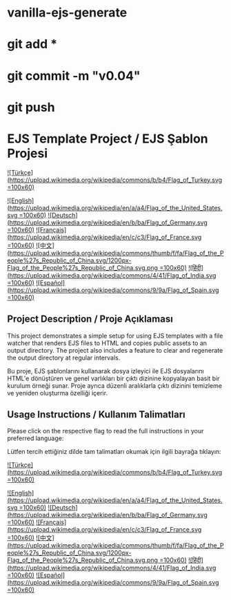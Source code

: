 
# vanilla-ejs-generate
# git add *

# git commit -m "v0.04"

# git push

# EJS Template Project / EJS Şablon Projesi

[![Türkçe](https://upload.wikimedia.org/wikipedia/commons/b/b4/Flag_of_Turkey.svg =100x60)](md/TR.md)

[![English](https://upload.wikimedia.org/wikipedia/en/a/a4/Flag_of_the_United_States.svg =100x60)](md/EN.md) [![Deutsch](https://upload.wikimedia.org/wikipedia/en/b/ba/Flag_of_Germany.svg =100x60)](md/DE.md)
[![Français](https://upload.wikimedia.org/wikipedia/en/c/c3/Flag_of_France.svg =100x60)](md/FR.md) [![中文](https://upload.wikimedia.org/wikipedia/commons/thumb/f/fa/Flag_of_the_People%27s_Republic_of_China.svg/1200px-Flag_of_the_People%27s_Republic_of_China.svg.png =100x60)](md/CN.md)
[![हिंदी](https://upload.wikimedia.org/wikipedia/commons/4/41/Flag_of_India.svg =100x60)](md/HI.md) [![Español](https://upload.wikimedia.org/wikipedia/commons/9/9a/Flag_of_Spain.svg =100x60)](md/ES.md)

## Project Description / Proje Açıklaması

This project demonstrates a simple setup for using EJS templates with a file watcher that renders EJS files to HTML and copies public assets to an output directory. The project also includes a feature to clear and regenerate the output directory at regular intervals.

Bu proje, EJS şablonlarını kullanarak dosya izleyici ile EJS dosyalarını HTML'e dönüştüren ve genel varlıkları bir çıktı dizinine kopyalayan basit bir kurulum örneği sunar. Proje ayrıca düzenli aralıklarla çıktı dizinini temizleme ve yeniden oluşturma özelliği içerir.

## Usage Instructions / Kullanım Talimatları

Please click on the respective flag to read the full instructions in your preferred language:

Lütfen tercih ettiğiniz dilde tam talimatları okumak için ilgili bayrağa tıklayın:

[![Türkçe](https://upload.wikimedia.org/wikipedia/commons/b/b4/Flag_of_Turkey.svg =100x60)](md/TR.md)

[![English](https://upload.wikimedia.org/wikipedia/en/a/a4/Flag_of_the_United_States.svg =100x60)](md/EN.md) [![Deutsch](https://upload.wikimedia.org/wikipedia/en/b/ba/Flag_of_Germany.svg =100x60)](md/DE.md)
[![Français](https://upload.wikimedia.org/wikipedia/en/c/c3/Flag_of_France.svg =100x60)](md/FR.md) [![中文](https://upload.wikimedia.org/wikipedia/commons/thumb/f/fa/Flag_of_the_People%27s_Republic_of_China.svg/1200px-Flag_of_the_People%27s_Republic_of_China.svg.png =100x60)](md/CN.md)
[![हिंदी](https://upload.wikimedia.org/wikipedia/commons/4/41/Flag_of_India.svg =100x60)](md/HI.md) [![Español](https://upload.wikimedia.org/wikipedia/commons/9/9a/Flag_of_Spain.svg =100x60)](md/ES.md)
